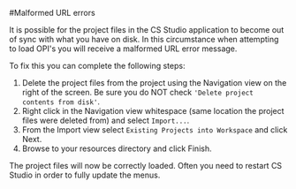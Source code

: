 #Malformed URL errors

It is possible for the project files in the CS Studio application to become out of sync with what you have on disk. In this circumstance when attempting to load OPI's you will receive a malformed URL error message.

To fix this you can complete the following steps:

1. Delete the project files from the project using the Navigation view on the right of the screen. Be sure you do NOT check `'Delete project contents from disk'`.
2. Right click in the Navigation view whitespace (same location the project files were deleted from) and select `Import...`.
3. From the Import view select `Existing Projects into Workspace` and click Next.
4. Browse to your resources directory and click Finish.

The project files will now be correctly loaded. Often you need to restart CS Studio in order to fully update the menus.
